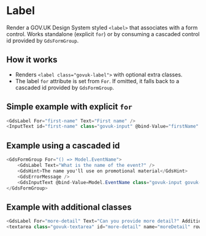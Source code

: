 # Label

Render a GOV.UK Design System styled `<label>` that associates with a form control. Works standalone (explicit `for`) or by consuming a cascaded control id provided by `GdsFormGroup`.

## How it works

- Renders `<label class="govuk-label">` with optional extra classes.
- The label `for` attribute is set from `For`. If omitted, it falls back to a cascaded id provided by `GdsFormGroup`.

## Simple example with explicit `for`

```csharp
<GdsLabel For="first-name" Text="First name" />
<InputText id="first-name" class="govuk-input" @bind-Value="firstName" />
```

## Example using a cascaded id

```csharp
<GdsFormGroup For="() => Model.EventName">
    <GdsLabel Text="What is the name of the event?" />
    <GdsHint>The name you'll use on promotional material</GdsHint>
    <GdsErrorMessage />
    <GdsInputText @bind-Value=Model.EventName class="govuk-input govuk-input--width-50" />
</GdsFormGroup>
```

## Example with additional classes

```csharp
<GdsLabel For="more-detail" Text="Can you provide more detail?" AdditionalCssClasses="govuk-label--l" />
<textarea class="govuk-textarea" id="more-detail" name="moreDetail" rows="5"></textarea>
```
